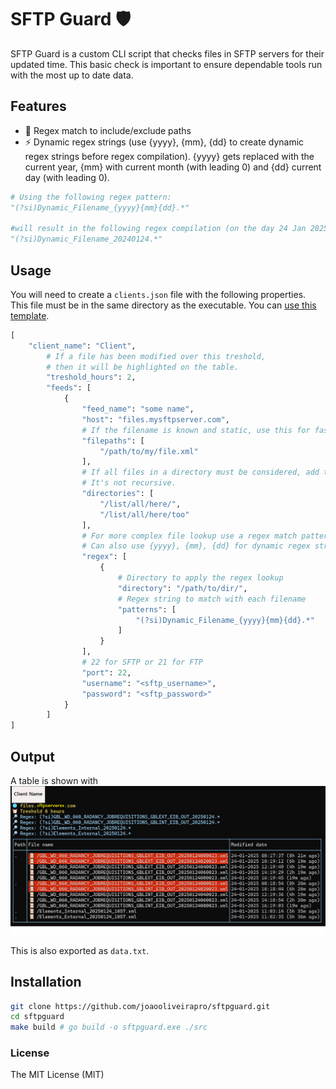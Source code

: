 # SFTP Guard 🛡
SFTP Guard is a custom CLI script that checks files in SFTP servers for their updated time. This basic check is important to ensure dependable tools run with the most up to date data.

## Features
- 🔎 Regex match to include/exclude paths
- ⚡ Dynamic regex strings (use {yyyy}, {mm}, {dd} to create dynamic regex strings before regex compilation). {yyyy} gets replaced with the current year, {mm} with current month (with leading 0) and {dd} current day (with leading 0).
```py
# Using the following regex pattern:
"(?si)Dynamic_Filename_{yyyy}{mm}{dd}.*"

#will result in the following regex compilation (on the day 24 Jan 2025)
"(?si)Dynamic_Filename_20240124.*" 
```


## Usage
You will need to create a `clients.json` file with the following properties. This file must be in the same directory as the executable. You can [use this template](https://github.com/joaooliveirapro/sftpguard/blob/main/src/clients.template.json).
```py
[
    "client_name": "Client",
        # If a file has been modified over this treshold, 
        # then it will be highlighted on the table.
        "treshold_hours": 2,  
        "feeds": [
            {
                "feed_name": "some name",
                "host": "files.mysftpserver.com",
                # If the filename is known and static, use this for faster results.
                "filepaths": [
                    "/path/to/my/file.xml"
                ], 
                # If all files in a directory must be considered, add the directory path here. 
                # It's not recursive.
                "directories": [
                    "/list/all/here/",
                    "/list/all/here/too"
                ],
                # For more complex file lookup use a regex match pattern. 
                # Can also use {yyyy}, {mm}, {dd} for dynamic regex string compilation.
                "regex": [
                    {
                        # Directory to apply the regex lookup
                        "directory": "/path/to/dir/",
                        # Regex string to match with each filename
                        "patterns": [
                            "(?si)Dynamic_Filename_{yyyy}{mm}{dd}.*"
                        ]
                    }
                ],
                # 22 for SFTP or 21 for FTP
                "port": 22, 
                "username": "<sftp_username>",
                "password": "<sftp_password>"
            }
        ]
]

```

## Output
A table is shown with 
![example output](https://github.com/joaooliveirapro/sftpguard/blob/main/assets/example1.png)

This is also exported as `data.txt`.


## Installation
```sh
git clone https://github.com/joaooliveirapro/sftpguard.git
cd sftpguard
make build # go build -o sftpguard.exe ./src
```


### License
The MIT License (MIT)